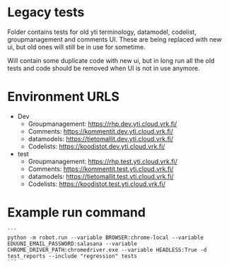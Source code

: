# Legacy tests
Folder contains tests for old yti terminology, datamodel, codelist, groupmanagement and comments UI. These are being replaced with new ui, but old ones will still be in use for sometime.

Will contain some duplicate code with new ui, but in long run all the old tests and code should be removed when UI is not in use anymore.

# Environment URLS
* Dev
    * Groupmanagement:  https://rhp.dev.yti.cloud.vrk.fi/
    * Comments:         https://kommentit.dev.yti.cloud.vrk.fi/
    * datamodels:       https://tietomallit.dev.yti.cloud.vrk.fi/
    * Codelists:        https://koodistot.dev.yti.cloud.vrk.fi/
* test
    * Groupmanagement:  https://rhp.test.yti.cloud.vrk.fi/
    * Comments:         https://kommentit.test.yti.cloud.vrk.fi/
    * datamodels:       https://tietomallit.test.yti.cloud.vrk.fi/
    * Codelists:        https://koodistot.test.yti.cloud.vrk.fi/

# Example run command
    ```
    python -m robot.run --variable BROWSER:chrome-local --variable EDUUNI_EMAIL_PASSWORD:salasana --variable CHROME_DRIVER_PATH:chromedriver.exe --variable HEADLESS:True -d test_reports --include "regression" tests
    ```